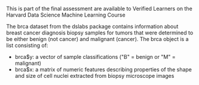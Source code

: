 This is part of the final assessment are available to Verified Learners on the Harvard Data Science Machine Learning Course

The brca dataset from the dslabs package contains information about breast cancer diagnosis biopsy samples for tumors that were determined to be either benign (not cancer) and malignant (cancer). The brca object is a list consisting of:

* brca$y: a vector of sample classifications ("B" = benign or "M" = malignant)
* brca$x: a matrix of numeric features describing properties of the shape and size of cell nuclei extracted from biopsy microscope images